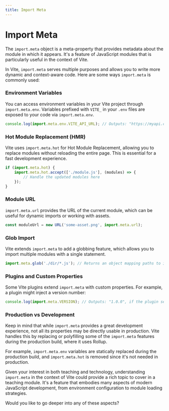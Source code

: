 ```yaml
---
title: Import Meta
---
```


# Import Meta

The `import.meta` object is a meta-property that provides metadata about the module in which it appears. It's a feature of JavaScript modules that is particularly useful in the context of Vite.

In Vite, `import.meta` serves multiple purposes and allows you to write more dynamic and context-aware code. Here are some ways `import.meta` is commonly used:

### Environment Variables

You can access environment variables in your Vite project through `import.meta.env`. Variables prefixed with `VITE_` in your `.env` files are exposed to your code via `import.meta.env`.

```javascript
console.log(import.meta.env.VITE_API_URL); // Outputs: "https://myapi.com"
```

### Hot Module Replacement (HMR)

Vite uses `import.meta.hot` for Hot Module Replacement, allowing you to replace modules without reloading the entire page. This is essential for a fast development experience.

```javascript
if (import.meta.hot) {
	import.meta.hot.accept(['./module.js'], (modules) => {
		// Handle the updated modules here
	});
}
```

### Module URL

`import.meta.url` provides the URL of the current module, which can be useful for dynamic imports or working with assets.

```javascript
const moduleUrl = new URL('some-asset.png', import.meta.url);
```

### Glob Import

Vite extends `import.meta` to add a globbing feature, which allows you to import multiple modules with a single statement.

```javascript
import.meta.glob('./dir/*.js'); // Returns an object mapping paths to import() functions
```

### Plugins and Custom Properties

Some Vite plugins extend `import.meta` with custom properties. For example, a plugin might inject a version number:

```javascript
console.log(import.meta.VERSION); // Outputs: "1.0.0", if the plugin sets this property
```

### Production vs Development

Keep in mind that while `import.meta` provides a great development experience, not all its properties may be directly usable in production. Vite handles this by replacing or polyfilling some of the `import.meta` features during the production build, where it uses Rollup.

For example, `import.meta.env` variables are statically replaced during the production build, and `import.meta.hot` is removed since it's not needed in production.

Given your interest in both teaching and technology, understanding `import.meta` in the context of Vite could provide a rich topic to cover in a teaching module. It's a feature that embodies many aspects of modern JavaScript development, from environment configuration to module loading strategies.

Would you like to go deeper into any of these aspects?

